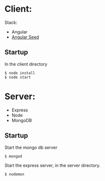 # Client:

Stack:

- Angular
- [Angular Seed](https://github.com/angular/angular-seed)

## Startup

In the client directory

	$ node install
	$ node start

# Server:

- Express
- Node
- MongoDB

## Startup

Start the mongo db server

	$ mongod
	
Start the express server, in the server directory.

	$ nodemon

